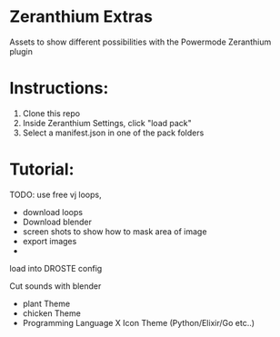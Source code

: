 # Zeranthium Extras

Assets to show different possibilities with the Powermode Zeranthium  plugin


# Instructions:
1. Clone this repo
2. Inside Zeranthium Settings, click "load pack"
3. Select a manifest.json in one of the pack folders


# Tutorial:

TODO: use free vj loops,
- download loops
- Download blender
- screen shots to show how to mask area of image
- export images
- 
load into DROSTE config

Cut sounds with blender

- plant Theme
- chicken Theme
- Programming Language X Icon Theme (Python/Elixir/Go etc..) 
